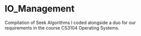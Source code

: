 # IO_Management
Compilation of Seek Algorithms I coded alongside a duo for our requirements in the course CS3104 Operating Systems.
